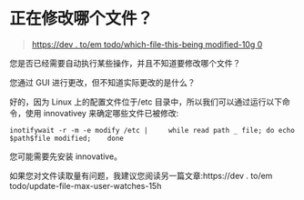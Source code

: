 # 正在修改哪个文件？

> [https://dev . to/em todo/which-file-this-being modified-10g 0](https://dev.to/emtudo/qual-arquivo-esta-sendo-modificado-10g0)

您是否已经需要自动执行某些操作，并且不知道要修改哪个文件？

您通过 GUI 进行更改，但不知道实际更改的是什么？

好的，因为 Linux 上的配置文件位于/etc 目录中，所以我们可以通过运行以下命令，使用 innovativey 来确定哪些文件已被修改:

```
inotifywait -r -m -e modify /etc |     while read path _ file; do echo $path$file modified;    done 
```

您可能需要先安装 innovative。

如果您对文件读取量有问题，我建议您阅读另一篇文章:https://dev . to/em todo/update-file-max-user-watches-15h